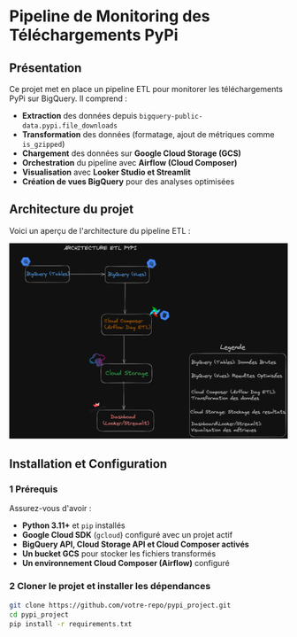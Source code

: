 # Pipeline de Monitoring des Téléchargements PyPi

## Présentation

Ce projet met en place un pipeline ETL pour monitorer les téléchargements PyPi sur BigQuery. Il comprend :
- **Extraction** des données depuis `bigquery-public-data.pypi.file_downloads`
- **Transformation** des données (formatage, ajout de métriques comme `is_gzipped`)
- **Chargement** des données sur **Google Cloud Storage (GCS)**
- **Orchestration** du pipeline avec **Airflow (Cloud Composer)**
- **Visualisation** avec **Looker Studio et Streamlit**
- **Création de vues BigQuery** pour des analyses optimisées

## **Architecture du projet**

Voici un aperçu de l'architecture du pipeline ETL :

![Architecture ETL PyPI](docs/arch.png)

## **Installation et Configuration**
### 1 **Prérequis**
Assurez-vous d'avoir :
- **Python 3.11+** et `pip` installés
- **Google Cloud SDK** (`gcloud`) configuré avec un projet actif
- **BigQuery API, Cloud Storage API et Cloud Composer activés**
- **Un bucket GCS** pour stocker les fichiers transformés
- **Un environnement Cloud Composer (Airflow)** configuré

### 2 **Cloner le projet et installer les dépendances**
```bash
git clone https://github.com/votre-repo/pypi_project.git
cd pypi_project
pip install -r requirements.txt



